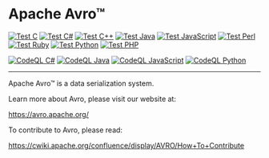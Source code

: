 # Apache Avro™

[![Test C](https://github.com/apache/avro/workflows/test-lang-c/badge.svg)][Test C]
[![Test C#](https://github.com/apache/avro/workflows/test-lang-csharp/badge.svg)][Test C#]
[![Test C++](https://github.com/apache/avro/workflows/test-lang-c++/badge.svg)][Test C++]
[![Test Java](https://github.com/apache/avro/workflows/test-lang-java/badge.svg)][Test Java]
[![Test JavaScript](https://github.com/apache/avro/workflows/test-lang-js/badge.svg)][Test JavaScript]
[![Test Perl](https://github.com/apache/avro/workflows/test-lang-perl/badge.svg)][Test Perl]
[![Test Ruby](https://github.com/apache/avro/workflows/test-lang-ruby/badge.svg)][Test Ruby]
[![Test Python](https://github.com/apache/avro/workflows/test-lang-py/badge.svg)][Test Python]
[![Test PHP](https://github.com/apache/avro/workflows/test-lang-php/badge.svg)][Test PHP]

[![CodeQL C#](https://github.com/apache/avro/actions/workflows/codeql-csharp-analysis.yml/badge.svg)][CodeQL C#]
[![CodeQL Java](https://github.com/apache/avro/workflows/CodeQL%20Java/badge.svg)][CodeQL Java]
[![CodeQL JavaScript](https://github.com/apache/avro/workflows/CodeQL%20JavaScript/badge.svg)][CodeQL JavaScript]
[![CodeQL Python](https://github.com/apache/avro/workflows/CodeQL%20Python/badge.svg)][CodeQL Python]

-----

Apache Avro™ is a data serialization system.

Learn more about Avro, please visit our website at:

  https://avro.apache.org/

To contribute to Avro, please read:

  https://cwiki.apache.org/confluence/display/AVRO/How+To+Contribute


[Test C]: https://github.com/apache/avro/actions/workflows/test-lang-c.yml
[Test C#]: https://github.com/apache/avro/actions/workflows/test-lang-csharp.yml
[Test C++]: https://github.com/apache/avro/actions/workflows/test-lang-c++.yml
[Test Java]: https://github.com/apache/avro/actions/workflows/test-lang-java.yml
[Test JavaScript]: https://github.com/apache/avro/actions/workflows/test-lang-js.yml
[Test Perl]: https://github.com/apache/avro/actions/workflows/test-lang-perl.yml
[Test Ruby]: https://github.com/apache/avro/actions/workflows/test-lang-ruby.yml
[Test Python]: https://github.com/apache/avro/actions/workflows/test-lang-py.yml
[Test PHP]: https://github.com/apache/avro/actions/workflows/test-lang-php.yml

[CodeQL C#]: https://github.com/apache/avro/actions/workflows/codeql-csharp-analysis.yml
[CodeQL Java]: https://github.com/apache/avro/actions/workflows/codeql-java-analysis.yml
[CodeQL JavaScript]: https://github.com/apache/avro/actions/workflows/codeql-js-analysis.yml
[CodeQL Python]: https://github.com/apache/avro/actions/workflows/codeql-py-analysis.yml
